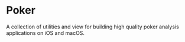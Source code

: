 # Poker

A collection of utilities and view for building high quality poker analysis applications on iOS and macOS.
